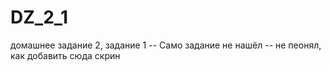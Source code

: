 # DZ_2_1
домашнее задание 2, задание 1
-- Само задание не нашёл --
не пеонял, как добавить сюда скрин
